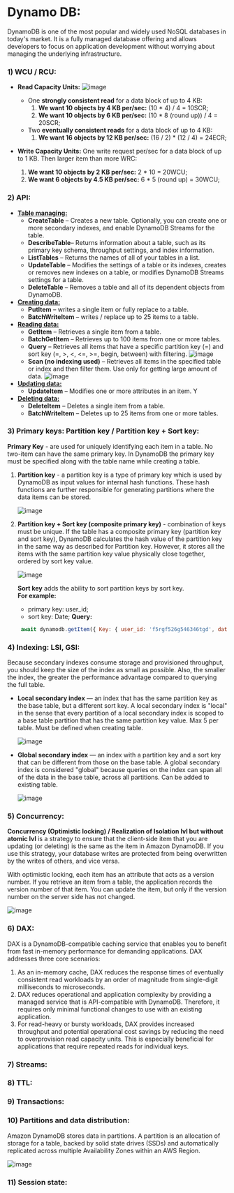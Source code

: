 # Dynamo DB:

DynamoDB is one of the most popular and widely used NoSQL databases in today's market. 
It is a fully managed database offering and allows developers to focus on application 
development without worrying about managing the underlying infrastructure.

### 1) WCU / RCU:  
   - **Read Capacity Units:**
    ![image](../../images/RCU.png)
     - One **strongly consistent read** for a data block of up to 4 KB:
         1) **We want 10 objects by 4 KB per/sec:** (10 * 4) / 4 = 10SCR;
         2) **We want 10 objects by 6 KB per/sec:** (10 * 8 (round up)) / 4 = 20SCR;
     - Two **eventually consistent reads** for a data block of up to 4 KB:  
         1) **We want 16 objects by 12 KB per/sec:** (16 / 2) * (12 / 4) = 24ECR;

   - **Write Capacity Units:** One write request per/sec for a data block of up to 1 KB.
     Then larger item than more WRC:
     1) **We want 10 objects by 2 KB per/sec:** 2 * 10 = 20WCU;
     2) **We want 6 objects by 4.5 KB per/sec:** 6 * 5 (round up) = 30WCU;


### 2) API:  
  - **<ins>Table managing:</ins>**  
    - **CreateTable** – Creates a new table. Optionally, you can create one 
      or more secondary indexes, and enable DynamoDB Streams for the table.
    - **DescribeTable**– Returns information about a table, such as its primary 
      key schema, throughput settings, and index information.
    - **ListTables** – Returns the names of all of your tables in a list.
    - **UpdateTable** – Modifies the settings of a table or its indexes, creates
      or removes new indexes on a table, or modifies DynamoDB Streams settings for a table.
    - **DeleteTable** – Removes a table and all of its dependent objects from DynamoDB.
  - **<ins>Creating data:</ins>**  
    - **PutItem** – writes a single item or fully replace to a table.
    - **BatchWriteItem** – writes / replace up to 25 items to a table.
  - **<ins>Reading data:</ins>**   
    - **GetItem** – Retrieves a single item from a table.
    - **BatchGetItem** – Retrieves up to 100 items from one or more tables.
    - **Query** – Retrieves all items that have a specific partition key (=) 
      and sort key (=, >, <, <=, >=, begin, between) with filtering.
      ![image](../../images/query.drawio.png)
    - **Scan (no indexing used)** – Retrieves all items in the specified table 
      or index and then filter them. Use only for getting large amount of data.
      ![image](../../images/scan.drawio.png)
  - **<ins>Updating data:</ins>**   
    - **UpdateItem** – Modifies one or more attributes in an item. Y
  - **<ins>Deleting data:</ins>**   
    - **DeleteItem** – Deletes a single item from a table.
    - **BatchWriteItem** – Deletes up to 25 items from one or more tables.

### 3) Primary keys: Partition key / Partition key + Sort key:  
**Primary Key** - are used for uniquely identifying each item in a table. No two-item 
can have the same primary key. In DynamoDB the primary key must be specified along 
with the table name while creating a table.

1) **Partition key** - a partition key is a type of primary key which is used by DynamoDB 
   as input values for internal hash functions. These hash functions are further 
   responsible for generating partitions where the data items can be stored.

   ![image](../../images/HowItWorksPartitionKeySortKey.png)

2) **Partition key + Sort key (composite primary key)** - combination of keys must be unique.
   If the table has a composite primary key (partition key and sort key), DynamoDB
   calculates the hash value of the partition key in the same way as described 
   for Partition key. However, it stores all the items with the same 
   partition key value physically close together, ordered by sort key value.

   ![image](../../images/HowItWorksPartitionKeySortKey%20(1).png)

   **Sort key** adds the ability to sort partition keys by sort key.  
   **For example:**
      - primary key: user_id;
      - sort key: Date;
   **Query:** 
   ```js
    await dynamodb.getItem({ Key: { user_id: 'f5rgf526g546346tgd', date: '2022/06/22' }}).promise()
   ```

### 4) Indexing: LSI, GSI:   
Because secondary indexes consume storage and provisioned throughput, you should keep the
size of the index as small as possible. Also, the smaller the index, the greater the 
performance advantage compared to querying the full table.

  - **Local secondary index** — an index that has the same partition key as the base table,
    but a different sort key. A local secondary index is "local" in the sense that every 
    partition of a local secondary index is scoped to a base table partition that has the
    same partition key value. Max 5 per table. Must be defined when creating table.

    ![image](../../images/LSI.png)

  - **Global secondary index** — an index with a partition key and a sort key that can be 
    different from those on the base table. A global secondary index is considered 
    "global" because queries on the index can span all of the data in the base table, 
    across all partitions. Can be added to existing table.

    ![image](../../images/GSI.png)

### 5) Concurrency:  
**Concurrency (Optimistic locking) / Realization of Isolation lvl but without atomic lvl** 
is a strategy to ensure that the client-side item that you are updating
(or deleting) is the same as the item in Amazon DynamoDB. If you use this strategy, your 
database writes are protected from being overwritten by the writes of others, and vice versa.

With optimistic locking, each item has an attribute that acts as a version number. If you
retrieve an item from a table, the application records the version number of that item. 
You can update the item, but only if the version number on the server side has not changed.

![image](../../images/ddb_concurrency_problem.png)



### 6) DAX:  
DAX is a DynamoDB-compatible caching service that enables you to benefit from fast in-memory 
performance for demanding applications. DAX addresses three core scenarios:

  1) As an in-memory cache, DAX reduces the response times of eventually consistent read 
  workloads by an order of magnitude from single-digit milliseconds to microseconds.
  2) DAX reduces operational and application complexity by providing a managed service 
  that is API-compatible with DynamoDB. Therefore, it requires only minimal functional
  changes to use with an existing application.
  3) For read-heavy or bursty workloads, DAX provides increased throughput and potential 
  operational cost savings by reducing the need to overprovision read capacity units. 
  This is especially beneficial for applications that require repeated reads for individual keys.

### 7) Streams:  
### 8) TTL:  
### 9) Transactions:  
### 10) Partitions and data distribution:
Amazon DynamoDB stores data in partitions. A partition is an allocation of storage 
for a table, backed by solid state drives (SSDs) and automatically replicated across
multiple Availability Zones within an AWS Region.

![image](../../images/aws-network-diagram-new-page1.webp)

### 11) Session state:  
